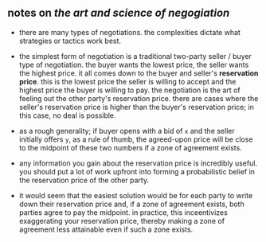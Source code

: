 ## notes on _the art and science of negogiation_

- there are many types of negotiations. the complexities dictate what strategies or tactics work best.

- the simplest form of negotiation is a traditional two-party seller / buyer type of negotiation. the buyer wants the lowest price, the seller wants the highest price. it all comes down to the buyer and seller's __reservation price__. this is the lowest price the seller is willing to accept and the highest price the buyer is willing to pay. the negotiation is the art of feeling out the other party's reservation price. there are cases where the seller's reservation price is higher than the buyer's reservation price; in this case, no deal is possible. 

- as a rough generality; if buyer opens with a bid of `x` and the seller initially offers `y`, as a rule of thumb, the agreed-upon price will be close to the midpoint of these two numbers if a zone of agreement exists.

- any information you gain about the reservation price is incredibly useful. you should put a lot of work upfront into forming a probabilistic belief in the reservation price of the other party. 

- it would seem that the easiest solution would be for each party to write down their reservation price and, if a zone of agreement exists, both parties agree to pay the midpoint. in practice, this inceentivizes exaggerating your reservation price, thereby making a zone of agreement less attainable even if such a zone exists. 